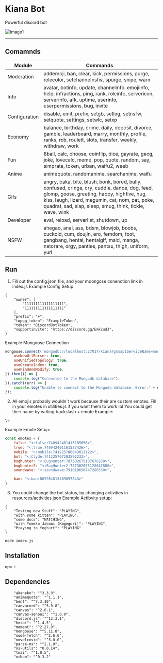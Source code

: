 # Kiana Bot
 Powerful discord bot

 ![image1](https://cdn.discordapp.com/attachments/753474862693089300/807617649823055882/unknown.png)

***

## Comamnds
| Module        | Commands       
| ----------- |----------------------| 
| Moderation     | addemoji, ban, clear, kick, permissions, purge, rolecolor, setchannelnsfw, spurge, snipe, warn |
| Info     | avatar, botinfo, update, channelinfo, emojiinfo, help, infractions, ping, rank, roleinfo, servericon, serverinfo, afk, uptime, userinfo, userpermissions, bug, invite      | 
| Configuration | disable, emit, prefix, setgb, setlog, setnsfw, setquote, settings, setwlc, setxp      |
| Economy     | balance, birthday, crime, daily, deposit, divorce, gamble, leaderboard, marry, monthly, profile, ranks, rob, roulett, slots, transfer, weekly, withdraw, work      | 
| Fun     | 8ball, calc, choose, coinflip, dice, gayrate, gecg, joke, lovecalc, meme, pop, quote, random, say, simprate, token, urban, waifu2, weeb      | 
| Anime     | animequote, randomanime, searchanime, waifu      | 
| Gifs     | angry, baka, bite, blush, bonk, bored, bully, confused, cringe, cry, cuddle, dance, dog, feed, glomp, goose, greeting, happy, highfive, hug, kiss, laugh, lizard, megumin, cat, nom, pat, poke, quadrat, sad, slap, sleep, smug, think, tickle, wave, wink      | 
| Developer     | eval, reload, serverlist, shutdown, up      | 
| NSFW     | ahegao, anal, ass, bdsm, blowjob, boobs, cuckold, cum, doujin, ero, femdom, foot, gangbang, hentai, hentaigif, maid, manga, netorare, orgy, panties, pantsu, thigh, uniform, yuri      | 

## Run
1. Fill out the config.json file, and your moongose conenction link in index.js
Example Config Setup:
```
{
    "owner": [
        "111111111111111111",
        "111111111111111111"
    ],
    "prefix": "+",
    "topgg_token": "ExampleToken",
    "token": "DiscordBotToken",
    "supportinvite": "https://discord.gg/Emk2udJ",
}
```
Example Mongoose Connection
```Javascript
mongoose.connect('mongodb://localhost:27017/kiana?gssapiServiceName=mongodb', {
    useNewUrlParser: true,
    useUnifiedTopology: true,
    useCreateIndex: true,
    useFindAndModify: true,
}).then(() => {
    console.log("Connected to the Mongodb database");
}).catch((err) => {
    console.log("Unable to connect to the Mongodb database. Error:" + err, "error");
});

```
2. All emojis probably wouldn´t work because their are custom emotes. Fill in your emotes in utilities.js if you want them to work lol
You could get their name by writing backslash + emote 
Example:
```
\✨
```
Example Emote Setup:
```Javascript
const emotes = {
    false: "<:false:740942401413185656>",
    true: "<:true:740942401161527426>",
    mobile: "<:mobile:741225706843013122>",
    bot: "<:Clyde:741225707203592232>",
    bughunter: "<:BugHunter:787302675107676200>",
    bughunter2: "<:BugHunter2:787302675128647680>",
    soundwave: "<:soundwave:791019656747286560>",

    ban: "<:ban:805904813409697843>"
}
```
3. You could change the bot status, by changing activities in resources/activities.json
Example Actibvity setup:
```
{
    "Testing new Stuff": "PLAYING",
    "with some kitten": "PLAYING",
    "some docs": "WATCHING",
    "with Yumeko Jabami (Kageguri)": "PLAYING",
    "Praying to Yoghurt": "PLAYING"
}
```

```
node index.js
```

## Installation
```
npm i
```

## Dependencies
        "akaneko": "^3.3.0",
        "animequote": "^1.1.1",
        "bent": "^7.3.10",
        "canvacord": "^5.0.8",
        "canvas": "^2.6.1",
        "canvas-senpai": "^1.0.0",
        "discord.js": "^12.3.1",
        "hmtai": "^1.4.5",
        "moment": "^2.27.0",
        "mongoose": "^5.11.8",
        "node-fetch": "^2.6.0",
        "novelcovid": "^3.0.0",
        "parse-ms": "^2.1.0",
        "os-utils": "0.0.14",
        "tnai": "^1.0.5",
        "urban": "^0.3.2"